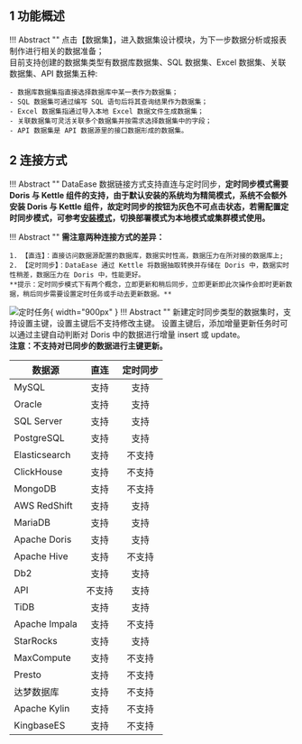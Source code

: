 ## 1 功能概述!!! Abstract ""    点击【数据集】，进入数据集设计模块，为下一步数据分析或报表制作进行相关的数据准备；      目前支持创建的数据集类型有数据库数据集、SQL 数据集、Excel 数据集、关联数据集、API 数据集五种:    - 数据库数据集指直接选择数据库中某一表作为数据集；    - SQL 数据集可通过编写 SQL 语句后将其查询结果作为数据集；    - Excel 数据集指通过导入本地 Excel 数据文件生成数据集；    - 关联数据集可灵活关联多个数据集并按需求选择数据集中的字段；    - API 数据集是 API 数据源里的接口数据形成的数据集。## 2 连接方式!!! Abstract ""    DataEase 数据链接方式支持直连与定时同步，**定时同步模式需要 Doris 与 Kettle 组件的支持，由于默认安装的系统均为精简模式，系统不会额外安装 Doris 与 Kettle 组件，故定时同步的按钮为灰色不可点击状态，若需配置定时同步模式，可参考[安装模式](../installation/installation_mode.md)，切换部署模式为本地模式或集群模式使用。**!!! Abstract ""    **需注意两种连接方式的差异：**      1. 【直连】：直接访问数据源配置的数据库，数据实时性高，数据压力在所对接的数据库上;      2. 【定时同步】：DataEase 通过 Kettle 将数据抽取转换并存储在 Doris 中，数据实时性稍差，数据压力在 Doris 中，性能更好。      **提示：定时同步模式下有两个概念，立即更新和稍后同步，立即更新即此次操作会即时更新数据，稍后同步需要设置定时任务或手动去更新数据。**![定时任务](../../img/dataset_configuration/定时同步支持主键设置.png){ width="900px" }!!! Abstract ""    新建定时同步类型的数据集时，支持设置主键，设置主键后不支持修改主键。 设置主键后，添加增量更新任务时可以通过主键自动判断对 Doris 中的数据进行增量 insert 或 update。        **注意：不支持对已同步的数据进行主键更新。**    | 数据源           | 直连  | 定时同步 ||---------------|:---:|:----:|| MySQL         | 支持  |  支持  || Oracle        | 支持  |  支持  | | SQL Server    | 支持  |  支持  || PostgreSQL    | 支持  |  支持  || Elasticsearch | 支持  | 不支持  || ClickHouse    | 支持  | 不支持  || MongoDB       | 支持  | 不支持  || AWS RedShift  | 支持  |  支持  || MariaDB       | 支持  |  支持  || Apache Doris  | 支持  |  支持  || Apache Hive   | 支持  | 不支持  || Db2           | 支持  |  支持  || API           | 不支持 |  支持  || TiDB          | 支持  |  支持  || Apache Impala | 支持  | 不支持  || StarRocks     | 支持  |  支持  || MaxCompute    | 支持  | 不支持  || Presto        | 支持  | 不支持  || 达梦数据库         | 支持  | 不支持  || Apache Kylin  | 支持  | 不支持  || KingbaseES      | 支持  | 不支持  |